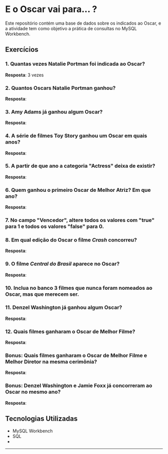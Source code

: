 # E o Oscar vai para... ?
Este repositório contém uma base de dados sobre os indicados ao Oscar, e a atividade tem como objetivo a prática de consultas no MySQL Workbench.

## Exercícios

### 1. Quantas vezes Natalie Portman foi indicada ao Oscar?
**Resposta**:  3 vezes

### 2. Quantos Oscars Natalie Portman ganhou?
**Resposta**:  


### 3. Amy Adams já ganhou algum Oscar?
**Resposta**:  


### 4. A série de filmes Toy Story ganhou um Oscar em quais anos?
**Resposta**:  


### 5. A partir de que ano a categoria "Actress" deixa de existir?
**Resposta**:  

### 6. Quem ganhou o primeiro Oscar de Melhor Atriz? Em que ano?
**Resposta**:  


### 7. No campo "Vencedor", altere todos os valores com "true" para 1 e todos os valores "false" para 0.

### 8. Em qual edição do Oscar o filme *Crash* concorreu?
**Resposta**:  

### 9. O filme *Central do Brasil* aparece no Oscar?
**Resposta**:  

### 10. Inclua no banco 3 filmes que nunca foram nomeados ao Oscar, mas que merecem ser.

### 11. Denzel Washington já ganhou algum Oscar?
**Resposta**:  


### 12. Quais filmes ganharam o Oscar de Melhor Filme?
**Resposta**:  


### Bonus: Quais filmes ganharam o Oscar de Melhor Filme e Melhor Diretor na mesma cerimônia?
**Resposta**:  

### Bonus: Denzel Washington e Jamie Foxx já concorreram ao Oscar no mesmo ano?
**Resposta**:  

## Tecnologias Utilizadas
- MySQL Workbench
- SQL
- 
---

